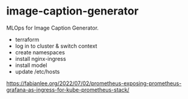 # image-caption-generator
MLOps for Image Caption Generator.

- terraform
- log in to cluster & switch context
- create namespaces
- install nginx-ingress
- install model
- update /etc/hosts

https://fabianlee.org/2022/07/02/prometheus-exposing-prometheus-grafana-as-ingress-for-kube-prometheus-stack/

